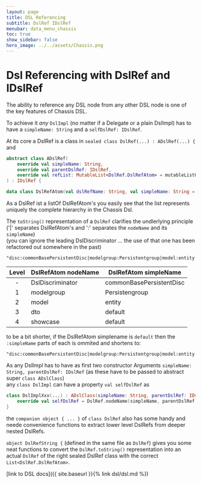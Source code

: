 ```yaml
---
layout: page
title: DSL Referencing
subtitle: DslRef IDslRef
menubar: data_menu_chassis
toc: true
show_sidebar: false
hero_image: ../../assets/Chassis.png
---
```

# Dsl Referencing with DslRef and IDslRef

The ability to reference any DSL node from any other DSL node is one of the key features of Chassis DSL.

To achieve it *any* `DslImpl` (no matter if a Delegate or a plain DslImpl) has to have a `simpleName: String` and a `selfDslRef: IDslRef`.

At its core a DslRef is a class in `sealed class DslRef(...) : ADslRef(...) {`<br/>
and<br/>
```kotlin
abstract class ADslRef(
    override val simpleName: String,
    override val parentDslRef: IDslRef,
    override val refList: MutableList<DslRef.DslRefAtom> = mutableListOf()
) : IDslRef {
```

```kotlin
data class DslRefAtom(val dslRefName: String, val simpleName: String = C.DEFAULT)
```

As a DslRef ist a listOf DslRefAtom's you easily see that the list represents uniquely the complete hierarchy in the Chassis Dsl.

The `toString()` representation of a `DslRef` clarifies the undlerlying principle ('|' separates DslRefAtom's and ':' separates the `nodeName` and its `simpleName`)<br/>
(you can ignore the leading DslDiscriminator ... the use of that one has been refactored out somewhere in the past)

```
"disc:commonBasePersistentDisc|modelgroup:Persistentgroup|model:entity|dto:default|showcase:default"
```

| Level | DslRefAtom nodeName | DslRefAtom simpleName    |
|:-----:|---------------------|--------------------------|
|   -   | DslDiscriminator    | commonBasePersistentDisc |  
|   1   | modelgroup          | Persistengroup           |
|   2   | model               | entity                   |
|   3   | dto                 | default                  |
|   4   | showcase            | default                  |

to be a bit shorter, if the DslRefAtom simplename is `default` then the `:simpleName` parts of each is ommited and shortens to:

```
"disc:commonBasePersistentDisc|modelgroup:Persistentgroup|model:entity|dto|showcase"
```

As any DslImpl has to have as first two constructor Arguments `simpleName: String, parentDslRef: IDslRef` (as these have to be passed to abstract super `class ADslClass`)<br/>
any `class DslImpl` can have a property `val selfDslRef` as

```kotlin
class DslImplXxx(...) : ADslClass(simpleName: String, parentDslRef: IDslRef) {
    override val selfDslRef = DslRef.nodeName(simpleName, parentDslRef)
}
```


the `companion object { ... }` of `class DslRef` also has some handy and neede convenience functions to extract lower level DslRefs from deeper nested DslRefs.

`object DslRefString {` (defined in the same file as `DslRef`) gives you some neat functions to convert the `DslRef.toString()` representation into an actual
`DslRef` of the right sealed DslRef class with the correct `List<DslRef.DslRefAtom>`.


[link to DSL docs]({{ site.baseurl }}{% link dsl/dsl.md %})


